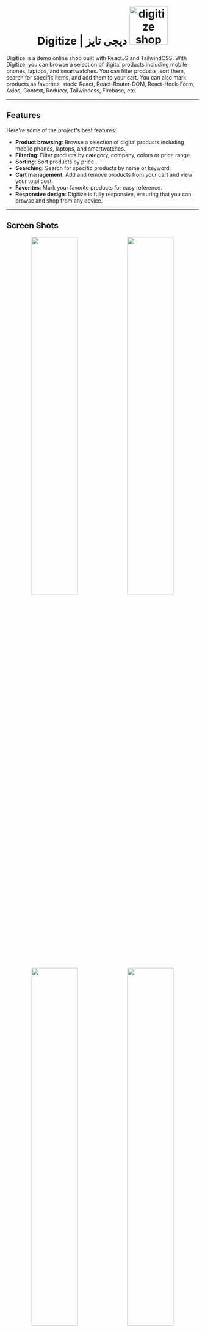 <p align="center">
      <h1 align="center">Digitize | دیجی تایز       <img  src="https://github.com/user-attachments/assets/ac0abb1b-9a91-4d4c-ab0a-822bad6d2d86" width="100" alt="digitize shop"/></h1>
</p>

<p>Digitize is a demo online shop built with ReactJS and TailwindCSS. With Digitize, you can browse a selection of digital products including mobile phones, laptops, and smartwatches. You can filter products, sort them, search for specific items, and add them to your cart. You can also mark products as favorites.
stack: React, React-Router-DOM, React-Hook-Form, Axios, Context, Reducer, Tailwindcss, Firebase, etc.</p>

 ---

<h2>Features</h2>

Here're some of the project's best features:

- **Product browsing**: Browse a selection of digital products including mobile phones, laptops, and smartwatches.
- **Filtering**: Filter products by category, company, colors or price range.
- **Sorting**: Sort products by price .
- **Searching**: Search for specific products by name or keyword.
- **Cart management**: Add and remove products from your cart and view your total cost.
- **Favorites**: Mark your favorite products for easy reference.
- **Responsive design**: Digitize is fully responsive, ensuring that you can browse and shop from any device.

----

<h2>Screen Shots</h2>

<div align="center">
      <img src="https://github.com/user-attachments/assets/750fb1a7-0005-47a5-9dcc-386b8585d901" width="49%">
      <img src="https://github.com/user-attachments/assets/96bfdb3c-c7ef-4b16-b976-36f81b2c8ecf" width="49%">
</div>
<div align="center">
      <img src="https://github.com/user-attachments/assets/42f85473-c41b-469f-b448-7c57faf2e70e" width="49%">

<img src="https://github.com/user-attachments/assets/acf90ee3-6ec4-4352-bb8a-9be38e2b1318" width="49%">
</div>
<div align="center">
      <img src="https://github.com/user-attachments/assets/b6c4279a-c50a-4e26-b1c9-6f678d2f8bcc" width="49%">
<img src="https://github.com/user-attachments/assets/c4bfc962-1c69-487a-bbab-5aa00f1164c8" width="49%">
</div>
<div align="center">
            <img src="https://github.com/user-attachments/assets/48227c13-7d96-4108-9d6c-526de1d04a3c" width="49%">
<img src="https://github.com/user-attachments/assets/687bdf1f-246a-4a64-b8fd-878ef555d58f" width="49%">
</div>
<div align="center">
            <img src="https://github.com/user-attachments/assets/e1289341-d0fd-4f56-be87-e71999306b9c" width="49%">
<img src="https://github.com/user-attachments/assets/b3c7b2d2-ef42-4115-ac2b-81d50b58229b" width="49%">
</div>

---

# APP Link

[Digitize Ecommerce Store](https://digitize-shop-alirzagz.netlify.app/)

---

Made with :heart: by Alirza-gz
